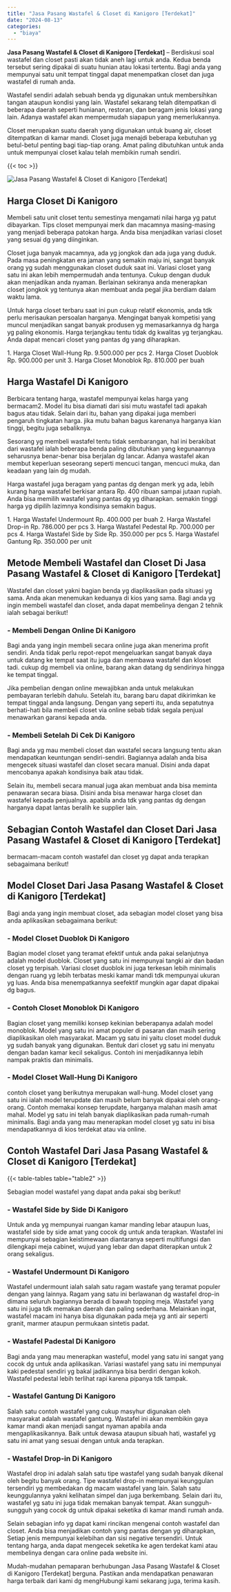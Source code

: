```yaml
---
title: "Jasa Pasang Wastafel & Closet di Kanigoro [Terdekat]"
date: "2024-08-13"
categories: 
  - "biaya"
---
```


**Jasa Pasang Wastafel & Closet di Kanigoro \[Terdekat\]** – Berdiskusi soal wastafel dan closet pasti akan tidak aneh lagi untuk anda. Kedua benda tersebut sering dipakai di suatu hunian atau lokasi tertentu. Bagi anda yang mempunyai satu unit tempat tinggal dapat menempatkan closet dan juga wastafel di rumah anda.

Wastafel sendiri adalah sebuah benda yg digunakan untuk membersihkan tangan ataupun kondisi yang lain. Wastafel sekarang telah ditempatkan di beberapa daerah seperti hunianan, restoran, dan beragam jenis lokasi yang lain. Adanya wastafel akan mempermudah siapapun yang memerlukannya.

Closet merupakan suatu daerah yang digunakan untuk buang air, closet ditempatkan di kamar mandi. Closet juga menajdi beberapa kebutuhan yg betul-betul penting bagi tiap-tiap orang. Amat paling dibutuhkan untuk anda untuk mempunyai closet kalau telah membikin rumah sendiri.

{{< toc >}}

![Jasa Pasang Wastafel & Closet di Kanigoro [Terdekat]](/images/wastafel-closet-murah49.png)

## Harga Closet Di Kanigoro

Membeli satu unit closet tentu semestinya mengamati nilai harga yg patut dibayarkan. Tips closet mempunyai merk dan macamnya masing-masing yang menjadi beberapa patokan harga. Anda bisa menjadikan variasi closet yang sesuai dg yang diinginkan.

Closet juga banyak macamnya, ada yg jongkok dan ada juga yang duduk. Pada masa peningkatan era jaman yang semakin maju ini, sangat banyak orang yg sudah menggunakan closet duduk saat ini. Variasi closet yang satu ini akan lebih mempermudah anda tentunya. Cukup dengan duduk akan menjadikan anda nyaman. Berlainan sekiranya anda menerapkan closet jongkok yg tentunya akan membuat anda pegal jika berdiam dalam waktu lama.

Untuk harga closet terbaru saat ini pun cukup relatif ekonomis, anda tdk perlu merisaukan persoalan harganya. Mengingat banyak kompetisi yang muncul menjadikan sangat banyak produsen yg memasarkannya dg harga yg paling ekonomis. Harga terjangkau tentu tidak dg kwalitas yg terjangkau. Anda dapat mencari closet yang pantas dg yang diharapkan.

1\. Harga Closet Wall-Hung Rp. 9.500.000 per pcs 2. Harga Closet Duoblok Rp. 900.000 per unit 3. Harga Closet Monoblok Rp. 810.000 per buah

## Harga Wastafel Di Kanigoro

Berbicara tentang harga, wastafel mempunyai kelas harga yang bermacam2. Model itu bisa diamati dari sisi mutu wastafel tadi apakah bagus atau tidak. Selain dari itu, bahan yang dipakai juga memberi pengaruh tingkatan harga. jika mutu bahan bagus karenanya harganya kian tinggi, begitu juga sebaliknya.

Sesorang yg membeli wastafel tentu tidak sembarangan, hal ini berakibat dari wastafel ialah beberapa benda paling dibutuhkan yang kegunaannya seharusnya benar-benar bisa berjalan dg lancar. Adanya wastafel akan membut keperluan seseorang seperti mencuci tangan, mencuci muka, dan keadaan yang lain dg mudah.

Harga wastafel juga beragam yang pantas dg dengan merk yg ada, lebih kurang harga wastafel berkisar antara Rp. 400 ribuan sampai jutaan rupiah. Anda bisa memilih wastafel yang pantas dg yg diharapkan. semakin tinggi harga yg dipilih lazimnya kondisinya semakin bagus.

1\. Harga Wastafel Undermount Rp. 400.000 per buah 2. Harga Wastafel Drop-in Rp. 786.000 per pcs 3. Harga Wastafel Pedestal Rp. 700.000 per pcs 4. Harga Wastafel Side by Side Rp. 350.000 per pcs 5. Harga Wastafel Gantung Rp. 350.000 per unit

## Metode Membeli Wastafel dan Closet Di Jasa Pasang Wastafel & Closet di Kanigoro \[Terdekat\]

Wastafel dan closet yakni bagian benda yg diaplikasikan pada situasi yg sama. Anda akan menemukan keduanya di kios yang sama. Bagi anda yg ingin membeli wastafel dan closet, anda dapat membelinya dengan 2 tehnik ialah sebagai berikut!

### \- Membeli Dengan Online Di Kanigoro

Bagi anda yang ingin membeli secara online juga akan menerima profit sendiri. Anda tidak perlu repot-repot mengeluarkan sangat banyak daya untuk datang ke tempat saat itu juga dan membawa wastafel dan kloset tadi. cukup dg membeli via online, barang akan datang dg sendirinya hingga ke tempat tinggal.

Jika pembelian dengan online mewajibkan anda untuk melakukan pembayaran terlebih dahulu. Setelah itu, barang baru dapat dikirimkan ke tempat tinggal anda langsung. Dengan yang seperti itu, anda sepatutnya berhati-hati bila membeli closet via online sebab tidak segala penjual menawarkan garansi kepada anda.

### \- Membeli Setelah Di Cek Di Kanigoro

Bagi anda yg mau membeli closet dan wastafel secara langsung tentu akan mendapatkan keuntungan sendiri-sendiri. Bagiannya adalah anda bisa mengecek situasi wastafel dan closet secara manual. Disini anda dapat mencobanya apakah kondisinya baik atau tidak.

Selain itu, membeli secara manual juga akan membuat anda bisa meminta penawaran secara biasa. Disini anda bisa menawar harga closet dan wastafel kepada penjualnya. apabila anda tdk yang pantas dg dengan harganya dapat lantas beralih ke supplier lain.

## Sebagian Contoh Wastafel dan Closet Dari Jasa Pasang Wastafel & Closet di Kanigoro \[Terdekat\]

bermacam-macam contoh wastafel dan closet yg dapat anda terapkan sebagaimana berikut!

## Model Closet Dari Jasa Pasang Wastafel & Closet di Kanigoro \[Terdekat\]

Bagi anda yang ingin membuat closet, ada sebagian model closet yang bisa anda aplikasikan sebagaimana berikut:

### \- Model Closet Duoblok Di Kanigoro

Bagian model closet yang teramat efektif untuk anda pakai selanjutnya adalah model duoblok. Closet yang satu ini mempunyai tangki air dan badan closet yg terpisah. Variasi closet duoblok ini juga terkesan lebih minimalis dengan ruang yg lebih terbatas meski kamar mandi tdk mempunyai ukuran yg luas. Anda bisa menempatkannya seefektif mungkin agar dapat dipakai dg bagus.

### \- Contoh Closet Monoblok Di Kanigoro

Bagian closet yang memiliki konsep kekinian beberapanya adalah model monoblok. Model yang satu ini amat populer di pasaran dan masih sering diaplikasikan oleh masyarakat. Macam yg satu ini yaitu closet model duduk yg sudah banyak yang digunakan. Bentuk dari closet yg satu ini menyatu dengan badan kamar kecil sekaligus. Contoh ini menjadikannya lebih nampak praktis dan minimalis.

### \- Model Closet Wall-Hung Di Kanigoro

contoh closet yang berikutnya merupakan wall-hung. Model closet yang satu ini ialah model terupdate dan masih belum banyak dipakai oleh orang-orang. Contoh memakai konsep terupdate, harganya malahan masih amat mahal. Model yg satu ini telah banyak diaplikasikan pada rumah-rumah minimalis. Bagi anda yang mau menerapkan model closet yg satu ini bisa mendapatkannya di kios terdekat atau via online.

## Contoh Wastafel Dari Jasa Pasang Wastafel & Closet di Kanigoro \[Terdekat\]

{{< table-tables table="table2" >}}

Sebagian model wastafel yang dapat anda pakai sbg berikut!

### \- Wastafel Side by Side Di Kanigoro

Untuk anda yg mempunyai ruangan kamar manding lebar ataupun luas, wastafel side by side amat yang cocok dg untuk anda terapkan. Wastafel ini mempunyai sebagian keistimewaan diantaranya seperti multifungsi dan dilengkapi meja cabinet, wujud yang lebar dan dapat diterapkan untuk 2 orang sekaligus.

### \- Wastafel Undermount Di Kanigoro

Wastafel undermount ialah salah satu ragam wastafe yang teramat populer dengan yang lainnya. Ragam yang satu ini berlawanan dg wastafel drop-in dimana seluruh bagiannya berada di bawah topping meja. Wastafel yang satu ini juga tdk memakan daerah dan paling sederhana. Melainkan ingat, wastafel macam ini hanya bisa digunakan pada meja yg anti air seperti granit, marmer ataupun permukaan sintetis padat.

### \- Wastafel Padestal Di Kanigoro

Bagi anda yang mau menerapkan wasteful, model yang satu ini sangat yang cocok dg untuk anda aplikasikan. Variasi wastafel yang satu ini mempunyai kaki pedestal sendiri yg bakal jadikannya bisa berdiri dengan kokoh. Wastafel pedestal lebih terlihat rapi karena pipanya tdk tampak.

### \- Wastafel Gantung Di Kanigoro

Salah satu contoh wastafel yang cukup masyhur digunakan oleh masyarakat adalah wastafel gantung. Wastafel ini akan membikin gaya kamar mandi akan menjadi sangat nyaman apabila anda mengaplikasikannya. Baik untuk dewasa ataupun sibuah hati, wastafel yg satu ini amat yang sesuai dengan untuk anda terapkan.

### \- Wastafel Drop-in Di Kanigoro

Wastafel drop ini adalah salah satu tipe wastafel yang sudah banyak dikenal oleh begitu banyak orang. Tipe wastafel drop-in mempunyai keunggulan tersendiri yg membedakan dg macam wastafel yang lain. Salah satu keunggulannya yakni kelihatan simpel dan juga berkembang. Selain dari itu, wastafel yg satu ini juga tidak memakan banyak tempat. Akan sungguh-sungguh yang cocok dg untuk dipakai seketika di kamar mandi rumah anda.

Selain sebagian info yg dapat kami rincikan mengenai contoh wastafel dan closet. Anda bisa menjadikan contoh yang pantas dengan yg diharapkan, Setiap jenis mempunyai kelebihan dan sisi negative tersendiri. Untuk tentang harga, anda dapat mengecek seketika ke agen terdekat kami atau membelinya dengan cara online pada website ini.

Mudah-mudahan pemaparan berhubungan Jasa Pasang Wastafel & Closet di Kanigoro \[Terdekat\] berguna. Pastikan anda mendapatkan penawaran harga terbaik dari kami dg mengHubungi kami sekarang juga, terima kasih.
